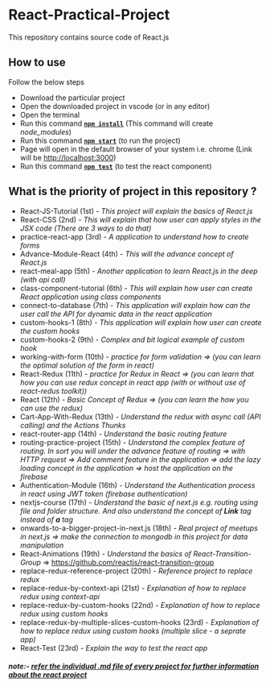 # React-Practical-Project
This repository contains source code of React.js 

## How to use 
Follow the below steps 
- Download the particular project 
- Open the downloaded project in vscode (or in any editor)
- Open the terminal 
- Run this command **<ins>`npm install`</ins>** (This command will create *node_modules*)
- Run this command **<ins>`npm start`</ins>** (to run the project)
- Page will open in the default browser of your system i.e. chrome (Link will be [http://localhost:3000](http://localhost:3000))
- Run this command **<ins>`npm test`</ins>** (to test the react component)
    
## What is the priority of project in this repository ?
- React-JS-Tutorial (1st) - *This project will explain the basics of React.js*
- React-CSS (2nd) - *This will explain that how user can apply styles in the JSX code (There are 3 ways to do that)*
- practice-react-app (3rd) - *A application to understand how to create forms*
- Advance-Module-React (4th) - *This will the advance concept of React.js*
- react-meal-app (5th) - *Another application to learn React.js in the deep (with api call)*
- class-component-tutorial (6th) - *This will explain how user can create React application using class components*
- connect-to-database (7th) - *This application will explain how can the user call the API for dynamic data in the react application*
- custom-hooks-1 (8th) - *This application will explain how user can create the custom hooks*
- custom-hooks-2 (9th) - *Complex and bit logical example of custom hook*
- working-with-form (10th) - *practice for form validation => (you can learn the optimal solution of the form in react)*
- React-Redux (11th) - *practice for Redux in React => (you can learn that how you can use redux concept in react app (with or without use of react-redus toolkit))*
- React (12th) - *Basic Concept of Redux => (you can learn the how you can use the redux)*
- Cart-App-With-Redux (13th) - *Understand the redux with async call (API calling) and the Actions Thunks*
- react-router-app (14th) - *Understand the basic routing feature*
- routing-practice-project (15th) - *Understand the complex feature of routing. In sort you will under the advance feature of routing => with HTTP request => Add comment feature in the application => add the lazy loading concept in the application => host the application on the firebase* 
- Authentication-Module (16th) - *Understand the Authentication process in react using JWT token (firebase authentication)*
- nextjs-course (17th) - *Understand the basic of next.js e.g. routing using file and folder structure. And also understand the concept of **Link** tag instead of **a** tag*
- onwards-to-a-bigger-project-in-next.js (18th) - *Real project of meetups in next.js => make the connection to mongodb in this project for data manipulation*
- React-Animations (19th) - *Understand the basics of React-Transition-Group* => https://github.com/reactjs/react-transition-group
- replace-redux-reference-project (20th) - *Reference project to replace redux*
- replace-redux-by-context-api (21st) - *Explanation of how to replace redux using context-api*
- replace-redux-by-custom-hooks (22nd) - *Explanation of how to replace redux using custom hooks*
- replace-redux-by-multiple-slices-custom-hooks (23rd) - *Explanation of how to replace redux using custom hooks (multiple slice - a seprate app)*
- React-Test (23rd) - *Explain the way to test the react app* 

##### note:- <ins>refer the individual .md file of every project for further information about the react project</ins>







